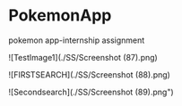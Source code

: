 # PokemonApp

pokemon app-internship assignment

![TestImage1](./SS/Screenshot (87).png)

![FIRSTSEARCH](./SS/Screenshot (88).png)

![Secondsearch](./SS/Screenshot (89).png")
